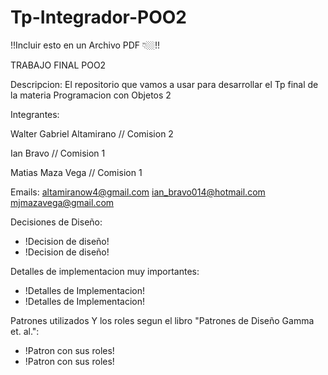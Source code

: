 # Tp-Integrador-POO2
!!Incluir esto en un Archivo PDF 👇🏼!!

TRABAJO FINAL POO2

Descripcion:
El repositorio que vamos a usar para desarrollar el Tp final de la materia Programacion con Objetos 2

Integrantes:

Walter Gabriel Altamirano // Comision 2

Ian Bravo //  Comision 1

Matias Maza Vega // Comision 1

Emails:
altamiranow4@gmail.com
ian_bravo014@hotmail.com
mjmazavega@gmail.com

Decisiones de Diseño:
 * !Decision de diseño!
 * !Decision de diseño!
  
Detalles de implementacion muy importantes:
 * !Detalles de Implementacion!
 * !Detalles de Implementacion!

Patrones utilizados Y los roles segun el libro "Patrones de Diseño Gamma et. al.":
 * !Patron con sus roles!
 * !Patron con sus roles!

